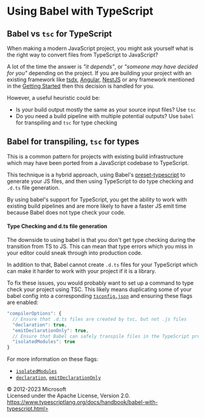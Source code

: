 Using Babel with TypeScript
===========================

Babel vs `tsc` for TypeScript 
-----------------------------

When making a modern JavaScript project, you might ask yourself what is
the right way to convert files from TypeScript to JavaScript?

A lot of the time the answer is *"it depends"*, or *"someone may have
decided for you"* depending on the project. If you are building your
project with an existing framework like [tsdx](https://tsdx.io),
[Angular](https://angular.io/), [NestJS](https://nestjs.com/) or any
framework mentioned in the [Getting
Started](https://www.typescriptlang.org/docs/home) then this decision is
handled for you.

However, a useful heuristic could be:

-   Is your build output mostly the same as your source input files? Use
    `tsc`
-   Do you need a build pipeline with multiple potential outputs? Use
    `babel` for transpiling and `tsc` for type checking

Babel for transpiling, `tsc` for types 
--------------------------------------

This is a common pattern for projects with existing build infrastructure
which may have been ported from a JavaScript codebase to TypeScript.

This technique is a hybrid approach, using Babel's
[preset-typescript](https://babeljs.io/docs/en/babel-preset-typescript)
to generate your JS files, and then using TypeScript to do type checking
and `.d.ts` file generation.

By using babel's support for TypeScript, you get the ability to work
with existing build pipelines and are more likely to have a faster JS
emit time because Babel does not type check your code.

#### Type Checking and d.ts file generation 

The downside to using babel is that you don't get type checking during
the transition from TS to JS. This can mean that type errors which you
miss in your editor could sneak through into production code.

In addition to that, Babel cannot create `.d.ts` files for your
TypeScript which can make it harder to work with your project if it is a
library.

To fix these issues, you would probably want to set up a command to type
check your project using TSC. This likely means duplicating some of your
babel config into a corresponding
[`tsconfig.json`](https://www.typescriptlang.org/tsconfig) and ensuring
these flags are enabled:

```typescript
"compilerOptions": {
  // Ensure that .d.ts files are created by tsc, but not .js files
  "declaration": true,
  "emitDeclarationOnly": true,
  // Ensure that Babel can safely transpile files in the TypeScript project
  "isolatedModules": true
}
```

For more information on these flags:

-   [`isolatedModules`](https://www.typescriptlang.org/tsconfig#isolatedModules)
-   [`declaration`](https://www.typescriptlang.org/tsconfig#declaration),
    [`emitDeclarationOnly`](https://www.typescriptlang.org/tsconfig#emitDeclarationOnly)

 
© 2012-2023 Microsoft\
Licensed under the Apache License, Version 2.0.\
https://www.typescriptlang.org/docs/handbook/babel-with-typescript.html>

